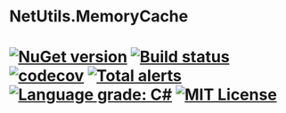 # NetUtils.MemoryCache<br>
[![NuGet version](https://buildstats.info/nuget/NetUtils.MemoryCache?includePreReleases=true)](https://www.nuget.org/packages/NetUtils.MemoryCache)
[![Build status](https://img.shields.io/appveyor/ci/hanabi1224/netutils-memorycache/master.svg)](https://ci.appveyor.com/project/hanabi1224/netutils-memorycache)
[![codecov](https://codecov.io/gh/hanabi1224/NetUtils.MemoryCache/branch/master/graph/badge.svg)](https://codecov.io/gh/hanabi1224/NetUtils.MemoryCache)
[![Total alerts](https://img.shields.io/lgtm/alerts/g/hanabi1224/NetUtils.MemoryCache.svg?logo=lgtm&logoWidth=18)](https://lgtm.com/projects/g/hanabi1224/NetUtils.MemoryCache/alerts/)
[![Language grade: C#](https://img.shields.io/lgtm/grade/csharp/g/hanabi1224/NetUtils.MemoryCache.svg?logo=lgtm&logoWidth=18)](https://lgtm.com/projects/g/hanabi1224/NetUtils.MemoryCache/context:csharp)
[![MIT License](https://img.shields.io/github/license/hanabi1224/NetUtils.MemoryCache.svg)](https://github.com/hanabi1224/NetUtils.MemoryCache/blob/master/LICENSE)
========
